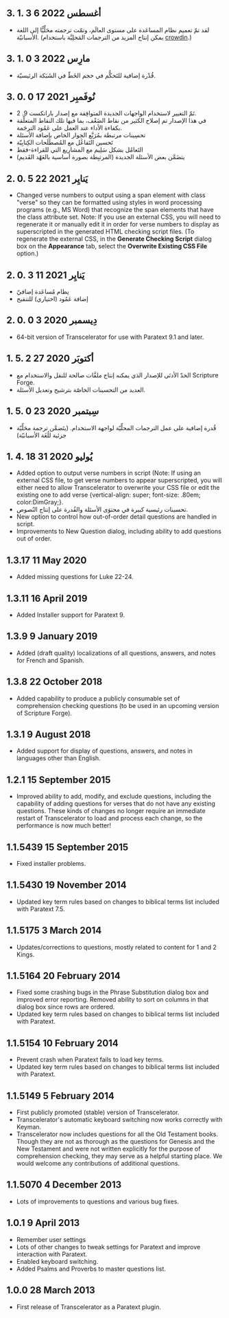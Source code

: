 ## 3. 1. 3 6 أغسطس 2022

- لقد تمّ تعميم نظام المساعَدة على مستوى العالَم، وتمّت ترجمته محَلِّيًّا إلى اللغة الأسبانيّة. (يمكن إنتاج المزيد من الترجمات المَحلِيَّة باستخدام [crowdin](https://crowdin.com/project/transcelerator).)

## 3. 1. 0 3 مارِس 2022

- قُدْرة إضافية للتَحكُّم في حجم الخَطّ في الشَبَكة الرئيسيّة.

## 3. 0. 0  17 نُوفَمبِر 2021

- تَمّ التغيير لاستخدام الواجهات الجديدة المتوافِقة مع إصدار باراتكست 9. 2.
- في هذا الإصدار تم إصلاح الكثير من نقاط الضَعْف، بما فيها تلك النقاط المتعلِّقة بكفاءة الأداء عند العمل على عَمُود الترجَمة.
- تحسِينات مرتبطة بمُرَبَّع الحِوار الخاص بإضافة الأسئلة
- تَحسين التَفاعُل مع المُصطَلَحات الكِتابِيّة
- التَعامُل بشكل سَلِيم مع المشاريع التي للقراءة-فقط
- يتضَمَّن بعض الأسئلة الجديدة (المرتبِطة بصورة أساسية بالعَهْد القَديم)

## 2. 0. 5  22 يَنايِر 2021

- Changed verse numbers to output using a span element with class "verse" so they can be formatted using styles in word processing programs (e.g., MS Word) that recognize the span elements that have the class attribute set. Note: If you use an external CSS, you will need to regenerate it or manually edit it in order for verse numbers to display as superscripted in the generated HTML checking script files. (To regenerate the external CSS, in the **Generate Checking Script** dialog box on the **Appearance** tab, select the **Overwrite Existing CSS File** option.)

## 2. 0. 3  11 يَنايِر 2021

- نِظام مُساعَدة إضافيّ
- إضافة عَمُود (اختياري) للتنقيح

## 2. 0. 0  3 دِيسمبر 2020

- 64-bit version of Transcelerator for use with Paratext 9.1 and later.

## 1. 5. 2  27 أكتوبَر 2020

- الحدّ الأدنَى للإصدار الذي يمكنه إنتاج ملفَّات صالحة للنقل والاستخدام مع Scripture Forge.
- العديد من التحسينات الخاصّة بترشيح وتعديل الأسئلة.

## 1. 5. 0  23 سِبتمبر 2020

- قُدرة إضافية على عمل الترجمات المحلِّيّة لواجهة الاستخدام. (يتَضمَّن ترجمة محَلِّيّة جزئية للُغَة الأسبانيّة)

## 1. 4. 18  31 يُوليو 2020

- Added option to output verse numbers in script (Note: If using an external CSS file, to get verse numbers to appear superscripted, you will either need to allow Transcelerator to overwrite your CSS file or edit the existing one to add verse {vertical-align: super; font-size: .80em; color:DimGray;}.
- تحسينات رئيسية كبيرة في محتوَى الأسئلة والقُدرة على إنتاج النُصوص.
- New option to control how out-of-order detail questions are handled in script.
- Improvements to New Question dialog, including ability to add questions out of order.

## 1.3.17 11 May 2020

- Added missing questions for Luke 22-24.

## 1.3.11 16 April 2019

- Added Installer support for Paratext 9.

## 1.3.9 9 January 2019

- Added (draft quality) localizations of all questions, answers, and notes for French and Spanish.

## 1.3.8 22 October 2018

- Added capability to produce a publicly consumable set of comprehension checking questions (to be used in an upcoming version of Scripture Forge).

## 1.3.1 9 August 2018

- Added support for display of questions, answers, and notes in languages other than English.

## 1.2.1 15 September 2015

- Improved ability to add, modify, and exclude questions, including the capability of adding questions for verses that do not have any existing questions. These kinds of changes no longer require an immediate restart of Transcelerator to load and process each change, so the performance is now much better!

## 1.1.5439 15 September 2015

- Fixed installer problems.

## 1.1.5430 19 November 2014

- Updated key term rules based on changes to biblical terms list included with Paratext 7.5.

## 1.1.5175 3 March 2014

- Updates/corrections to questions, mostly related to content for 1 and 2 Kings.

## 1.1.5164 20 February 2014

- Fixed some crashing bugs in the Phrase Substitution dialog box and improved error reporting. Removed ability to sort on columns in that dialog box since rows are ordered.
- Updated key term rules based on changes to biblical terms list included with Paratext.

## 1.1.5154 10 February 2014

- Prevent crash when Paratext fails to load key terms.
- Updated key term rules based on changes to biblical terms list included with Paratext.

## 1.1.5149 5 February 2014

- First publicly promoted (stable) version of Transcelerator.
- Transcelerator's automatic keyboard switching now works correctly with Keyman.
- Transcelerator now includes questions for all the Old Testament books. Though they are not as thorough as the questions for Genesis and the New Testament and were not written explicitly for the purpose of comprehension checking, they may serve as a helpful starting place. We would welcome any contributions of additional questions.

## 1.1.5070 4 December 2013

- Lots of improvements to questions and various bug fixes.

## 1.0.1 9 April 2013

- Remember user settings
- Lots of other changes to tweak settings for Paratext and improve interaction with Paratext.
- Enabled keyboard switching.
- Added Psalms and Proverbs to master questions list.

## 1.0.0 28 March 2013

- First release of Transcelerator as a Paratext plugin.
